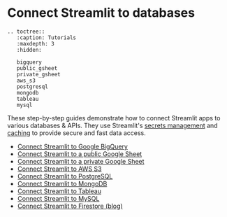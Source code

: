 # Connect Streamlit to databases

```eval_rst
.. toctree::
   :caption: Tutorials
   :maxdepth: 3
   :hidden:

   bigquery
   public_gsheet
   private_gsheet
   aws_s3
   postgresql
   mongodb
   tableau
   mysql
```

These step-by-step guides demonstrate how to connect Streamlit apps to various databases & APIs. They use Streamlit's [secrets management](../deploy_streamlit_app.html#secrets-management) and [caching](../caching.md) to provide secure and fast data access.

- [Connect Streamlit to Google BigQuery](bigquery.md)
- [Connect Streamlit to a public Google Sheet](public_gsheet.md)
- [Connect Streamlit to a private Google Sheet](private_gsheet.md)
- [Connect Streamlit to AWS S3](aws_s3.md)
- [Connect Streamlit to PostgreSQL](postgresql.md)
- [Connect Streamlit to MongoDB](mongodb.md)
- [Connect Streamlit to Tableau](tableau.md)
- [Connect Streamlit to MySQL](mysql.md)
- [Connect Streamlit to Firestore (blog)](https://blog.streamlit.io/streamlit-firestore/)
